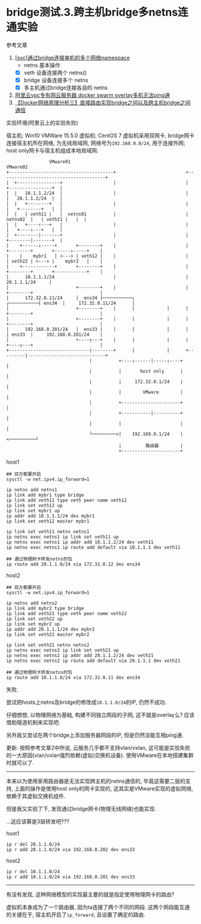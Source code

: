 # bridge测试.3.跨主机bridge多netns连通实验

参考文章

1. [[svc]通过bridge连接单机的多个网络namespace](https://www.cnblogs.com/iiiiher/p/8057922.html)
    - netns 基本操作
    - [x] veth 设备连接两个 netns()
    - [x] bridge 设备连接多个 netns
    - [x] 多主机通过bridge连接各自的 netns

2. [阿里云vpc专有网云服务器 docker swarm overlay多机无法ping通](https://blog.csdn.net/a704397849/article/details/100054793)
3. [【Docker网络原理分析三】直接路由实现bridge之间以及跨主机bridge之间通信](https://blog.csdn.net/u013355826/article/details/102801351)

实验环境(阿里云上的实验失败)

宿主机: Win10
VMWare 15.5.0
虚拟机: CentOS 7
虚拟机采用双网卡, bridge网卡连接宿主机所在网络, 为无线局域网, 网络号为`192.168.0.0/24`, 用于连接外网; host only网卡与宿主机组成本地局域网.


```
                VMware01                                                           VMware02                 
+---------------------------------------+                          +---------------------------------------+
|  +----------------+                   |                          |                   +----------------+  |
|  |   10.1.1.2/24  |                   |                          |                   |   20.1.1.2/24  |  |
|  |   +--------+   |                   |                          |                   |   +--------+   |  |
|  |   | veth11 |   |  netns01          |                          |          netns02  |   | veth21 |   |  |
|  |   +----↑---+   |                   |                          |                   |   +----↑---+   |  |
|  +--------|-------+                   |                          |                   +--------|-------+  |
|    +------↓-----+       +--------+    |                          |    +--------+       +------↓-----+    |
|    |    mybr1   | <---> | veth12 |    |                          |    | veth22 | <---> |    mybr2   |    |
|    +------------+       +--------+    |                          |    +--------+       +------------+    |
|      10.1.1.1/24                      |                          |                       20.1.1.1/24     |
|                         +--------+    |                          |    +--------+                         |
|      172.32.0.11/24     |  ens34 ├───────────┐            ┌───────────┤ ens34  |     172.32.0.11/24      |
|                         +--------+    |      |            |      |    +--------+                         |
|                         +--------+    |      |            |      |    +--------+                         |
|      192.168.0.201/24   |  ens33 |    |      |            |      |    | ens33  |     192.168.0.201/24    |
|                         +----┬---+    |      |            |      |    +----┬---+                         |
+------------------------------|--------+      |            |      +---------|-----------------------------+
                               |          +----↓------|-----↓----+           |                             
                               |          |       host only      |           |                             
                               |          |     172.32.0.1/24    |           |                             
                               |          |        VMware        |           |                             
                               |          +----------------------+           |                             
                               |          +-----------|----------+           |                             
                               |          |                      |           |                             
                               └─────────>|    192.168.0.1/24    |<──────────┘                             
                                          |         路由器        |
                                          +----------------------+
```

host1

```
## 双方都要开启
sysctl -w net.ipv4.ip_forward=1

ip netns add netns1
ip link add mybr1 type bridge
ip link add veth11 type veth peer name veth12
ip link set veth12 up
ip link set mybr1 up
ip addr add 10.1.1.1/24 dev mybr1
ip link set veth12 master mybr1

ip link set veth11 netns netns1
ip netns exec netns1 ip link set veth11 up
ip netns exec netns1 ip addr add 10.1.1.2/24 dev veth11
ip netns exec netns1 ip route add default via 10.1.1.1 dev veth11

## 通过物理网卡转发netns的包
ip route add 20.1.1.0/24 via 172.32.0.12 dev ens34
```

host2

```
## 双方都要开启
sysctl -w net.ipv4.ip_forward=1

ip netns add netns2
ip link add mybr2 type bridge
ip link add veth21 type veth peer name veth22
ip link set veth22 up
ip link set mybr2 up
ip addr add 20.1.1.1/24 dev mybr2
ip link set veth22 master mybr2

ip link set veth21 netns netns2
ip netns exec netns2 ip link set veth21 up
ip netns exec netns2 ip addr add 20.1.1.2/24 dev veth21
ip netns exec netns2 ip route add default via 20.1.1.1 dev veth21

## 通过物理网卡转发netns的包
ip route add 10.1.1.0/24 via 172.32.0.11 dev ens34
```

失败.

尝试把hosts上netns及bridge的修改成`10.1.1.0/24`的IP, 仍然不成功.

仔细想想, 以物理网络为基础, 构建不同独立网段的子网, 这不就是overlay么? 应该借助隧道机制来实现吧.

另外我又尝试在两个bridge上添加服务器网段的IP, 但是仍然没能互相ping通.

更新: 按照参考文章2中所说, 云服务几乎都不支持vlan/vxlan, 这可能是实验失败的一大原因(vlan/vxlan强烈依赖(虚拟)交换机设备). 使用VMware在本地搭建集群时就可以了.

------

本来以为使用家用路由器是无法实现跨主机的netns通信的, 毕竟这需要二层的支持, 上面的操作是使用host only的网卡实现的, 这其实是VMware实现的虚拟网络, 依赖于其虚拟交换机组件.

但是我又实验了下, 发现通过bridge网卡(物理无线网络)也能实现.

...这应该算是3层转发吧???

host1

```
ip r del 20.1.1.0/24
ip r add 20.1.1.0/24 via 192.168.0.202 dev ens33
```

host2

```
ip r del 10.1.1.0/24
ip r add 10.1.1.0/24 via 192.168.0.201 dev ens33
```

------

有没有发现, 这种网络模型的实现最主要的就是指定使用物理网卡的路由? 

虚拟机本身成为了一个路由器, 因为ta连接了两个不同的网段. 这两个网段能互通的关键在于, 宿主机开启了`ip_forward`, 且设置了确定的路由.
